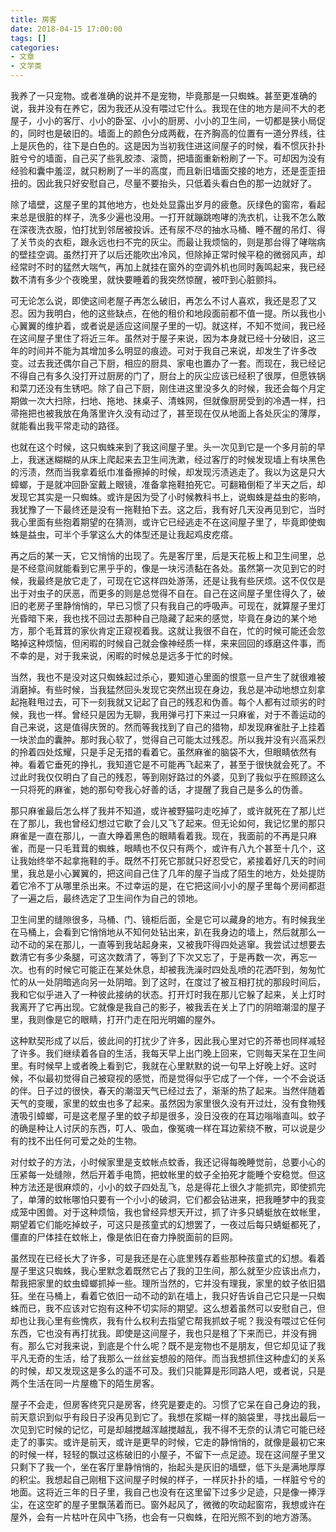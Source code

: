```yaml
---
title: 房客
date: 2018-04-15 17:00:00
tags: []
categories: 
- 文章
- 文学类
---
```


我养了一只宠物。或者准确的说并不是宠物，毕竟那是一只蜘蛛。甚至更准确的说，我并没有在养它，因为我还从没有喂过它什么。我现在住的地方是间不大的老屋子，小小的客厅、小小的卧室、小小的厨房、小小的卫生间，一切都是狭小局促的，同时也是破旧的。墙面上的颜色分成两截，在齐胸高的位置有一道分界线，往上是灰色的，往下是白色的。这是因为当初我住进这间屋子的时候，看不惯灰扑扑脏兮兮的墙面，自己买了些乳胶漆、滚筒，把墙面重新粉刷了一下。可却因为没有经验和囊中羞涩，就只粉刷了一半的高度，而且新旧墙面交接的地方，还是歪歪扭扭的。因此我只好安慰自己，尽量不要抬头，只低着头看白色的那一边就好了。

除了墙壁，这屋子里的其他地方，也处处显露出岁月的疲惫。灰绿色的窗帘，看起来总是很脏的样子，洗多少遍也没用。一打开就蹦跳咆哮的洗衣机，让我不怎么敢在深夜洗衣服，怕打扰到邻居被投诉。还有尿不尽的抽水马桶、睡不醒的吊灯、得了关节炎的衣柜，跟永远也扫不完的灰尘。而最让我烦恼的，则是那台得了哮喘病的壁挂空调。虽然打开了以后还能吹出冷风，但除掉正常时候平稳的微弱风声，却经常时不时的猛然大喘气，再加上就挂在窗外的空调外机也同时轰鸣起来，我已经数不清有多少个夜晚里，就快要睡着的我突然惊醒，被吓到心脏颤抖。

可无论怎么说，即使这间老屋子再怎么破旧，再怎么不讨人喜欢，我还是忍了又忍。因为我明白，他的这些缺点，在他的租价和地段面前都不值一提。所以我也小心翼翼的维护着，或者说是适应这间屋子里的一切。就这样，不知不觉间，我已经在这间屋子里住了将近三年。虽然对于屋子来说，因为本身就已经十分破旧，这三年的时间并不能为其增加多么明显的痕迹。可对于我自己来说，却发生了许多改变。过去我还偶尔自己下厨，相应的厨具、家电也置办了一套。而现在，我已经记不得自己有多久没打开过厨房的门了，厨台上的灰尘应该已经积了很厚，但愿铁锅和菜刀还没有生锈吧。除了自己下厨，刚住进这里没多久的时候，我还会每个月定期做一次大扫除，扫地、拖地、抹桌子、清蛛网，但就像厨房受到的冷遇一样，扫帚拖把也被我放在角落里许久没有动过了，甚至现在仅从地面上各处灰尘的薄厚，就能看出我平常走动的路径。

也就在这个时候，这只蜘蛛来到了我这间屋子里。头一次见到它是一个多月前的早上，我迷迷糊糊的从床上爬起来去卫生间洗漱，经过客厅的时候发现墙上有块黑色的污渍，然而当我拿着纸巾准备擦掉的时候，却发现污渍逃走了。我以为这是只大蟑螂，于是就冲回卧室戴上眼镜，准备拿拖鞋拍死它。可翻箱倒柜了半天之后，却发现它其实是一只蜘蛛。或许是因为受了小时候教科书上，说蜘蛛是益虫的影响，我犹豫了一下最终还是没有一拖鞋拍下去。这之后，我有好几天没再见到它，当时我心里面有些抱着期望的在猜测，或许它已经逃走不在这间屋子里了，毕竟即使蜘蛛是益虫，可半个手掌这么大的体型还是让我起鸡皮疙瘩。

再之后的某一天，它又悄悄的出现了。先是客厅里，后是天花板上和卫生间里，总是不经意间就能看到它黑乎乎的，像是一块污渍黏在各处。虽然第一次见到它的时候，我最终是放它走了，可现在它这样四处游荡，还是让我有些厌烦。这不仅仅是出于对虫子的厌恶，而更多的则是总觉得不自在。自己在这间屋子里住得久了，破旧的老房子里静悄悄的，早已习惯了只有我自己的呼吸声。可现在，就算屋子里灯光昏暗下来，我也找不回过去那种自己隐藏了起来的感觉，毕竟在身边的某个地方，那个毛茸茸的家伙肯定正窥视着我。这就让我很不自在，忙的时候可能还会忽略掉这种烦恼，但闲暇的时候自己就会像神经质一样，来来回回的琢磨这件事，而不幸的是，对于我来说，闲暇的时候总是远多于忙的时候。

当然，我也不是没对这只蜘蛛起过杀心，要知道心里面的恨意一旦产生了就很难被消磨掉。有些时候，当我猛然回头发现它突然出现在身边，我总是冲动地想立刻拿起拖鞋甩过去，可下一刻我就又记起了自己的残忍和伪善。每个人都有过顽劣的时候，我也一样。曾经只是因为无聊，我用弹弓打下来过一只麻雀，对于不善运动的自己来说，这是值得庆贺的。然而等我找到了自己的猎物，却发现麻雀肚子上挂着一块淤血的囊肿。那时我心软了，觉得自己可能太过残忍。所以我并没有兴高采烈的拎着四处炫耀，只是手足无措的看着它。虽然麻雀的脑袋不大，但眼睛依然有神。看着它垂死的挣扎，我知道它是不可能再飞起来了，甚至于很快就会死了。不过此时我仅仅明白了自己的残忍，等到刚好路过的外婆，见到了我似乎在照顾这么一只将死的麻雀，她的那句夸我心好善的话，才提醒了我自己是多么的伪善。

那只麻雀最后怎么样了我并不知道，或许被野猫叼走吃掉了，或许就死在了那儿烂在了那儿，我也曾经幻想过它歇了会儿又飞了起来。但无论如何，我记忆里的那只麻雀是一直在那儿，一直大睁着黑色的眼睛看着我。现在，我面前的不再是只麻雀，而是一只毛茸茸的蜘蛛，眼睛也不仅只有两个，或许有八九个甚至十几个，这让我始终举不起拿拖鞋的手。既然不打死它那就只好忍受它，紧接着好几天的时间里，我总是小心翼翼的，把这间自己住了几年的屋子当成了陌生的地方，处处提防着它冷不丁从哪里杀出来。不过幸运的是，在它把这间小小的屋子里每个房间都逛了一遍之后，最终选定了卫生间作为自己的领地。

卫生间里的缝隙很多，马桶、门、镜柜后面，全是它可以藏身的地方。有时候我坐在马桶上，会看到它悄悄地从不知何处钻出来，趴在我身边的墙上，然后就那么一动不动的呆在那儿，一直等到我站起身来，又被我吓得四处逃窜。我尝试过想要去数清它有多少条腿，可这次数清了，等到了下次又忘了，于是再数一次，再忘一次。也有的时候它可能正在某处休息，却被我洗澡时四处乱喷的花洒吓到，匆匆忙忙的从一处阴暗逃向另一处阴暗。到了这时，在度过了被互相打扰的那段时间后，我和它似乎进入了一种彼此接纳的状态。打开灯时我在那儿它躲了起来，关上灯时我离开了它再出现。它就像是我自己的影子，被我丢在关上了门的阴暗潮湿的屋子里，我则像是它的眼睛，打开门走在阳光明媚的屋外。

这种默契形成了以后，彼此间的打扰少了许多，因此我心里对它的芥蒂也同样减轻了许多。我们继续着各自的生活，我每天早上出门晚上回来，它则每天呆在卫生间里。有时候早上或者晚上看到它，我就在心里默默的说一句早上好晚上好。这时候，不似最初觉得自己被窥视的感觉，而是觉得似乎它成了一个伴，一个不会说话的伴。日子过的很快，春天的潮湿天气已经过去了，渐渐的热了起来。当然伴随着天气的变暖，家里的蚊虫也多了起来。虽然因为家里很久没有开过灶，没有食物残渣吸引蟑螂，可是这老屋子里的蚊子却是很多，没日没夜的在耳边嗡嗡直叫。蚊子的确是种让人讨厌的东西，叮人、吸血，像冤魂一样在耳边萦绕不散，可以说是少有的找不出任何可爱之处的生物。

对付蚊子的方法，小时候家里是支蚊帐点蚊香，我还记得每晚睡觉前，总要小心的压紧每一处缝隙，然后开着手电筒，把蚊帐里的蚊子全拍死才能睡个安稳觉。但这种方法还是很麻烦的，小小的蚊子四处乱飞，总是得花上很久才能抓完，即使抓完了，单薄的蚊帐哪怕只要有一个小小的破洞，它们都会钻进来，把我睡梦中的我变成笼中困兽。对于这种烦恼，我也曾经异想天开过，抓了许多只蜻蜓放在蚊帐里，期望着它们能吃掉蚊子，可这只是孩童式的幻想罢了，一夜过后每只蜻蜓都死了，僵直的尸体挂在蚊帐上，像是依旧在奋力挣脱面前的巨网。

虽然现在已经长大了许多，可是我还是在心底里残存着些那种孩童式的幻想。看着屋子里这只蜘蛛，我心里默念着既然它占了我的卫生间，那么就至少应该出点力，帮我把家里的蚊虫蟑螂抓掉一些。理所当然的，它并没有理我，家里的蚊子依旧猖狂。坐在马桶上，看着它依旧一动不动的趴在墙上，我只好告诉自己它只是一只蜘蛛而已，我不应该对它抱有这种不切实际的期望。这么想着虽然可以安慰自己，但却也让我心里有些愧疚，我有什么权利去指望它帮我抓蚊子呢？我没有喂过它任何东西，它也没有再打扰我。即使是这间屋子，我也只是租了下来而已，并没有拥有。那么它对我来说，到底是个什么呢？既不是宠物也不是朋友，但它却见证了我平凡无奇的生活，给了我那么一丝丝妄想般的陪伴。而当我想抓住这种虚幻的关系的时候，却又发现这是多么的遥不可及。我们只能算是形同路人吧，或者说，只是两个生活在同一片屋檐下的陌生房客。

屋子不会走，但房客终究只是房客，终究是要走的。习惯了它呆在自己身边的我，前天意识到似乎有段日子没再见到它了。我想在浆糊一样的脑袋里，寻找出最后一次见到它时候的记忆，可是却越搅越浑越搅越乱，我不得不无奈的认清它可能已经走了的事实。或许是前天，或许是更早的时候，它走的静悄悄的，就像是最初它来的时候一样，轻轻的飘过这栋破旧的小屋子，不留下一点足迹。现在这间屋子里又只剩下了我一个，坐在客厅里静悄悄的，抬起头是灰旧的墙壁，低下头是满地厚厚的积尘。我想起自己刚租下这间屋子时候的样子，一样灰扑扑的墙，一样脏兮兮的地面。这将近三年的日子里，我自己也没有在这里留下过多少足迹，只是像一捧浮尘，在这空旷的屋子里飘荡着而已。窗外起风了，微微的吹动起窗帘，我想或许在屋外，会有一片枯叶在风中飞扬，也会有一只蜘蛛，在阳光照不到的地方游荡。
